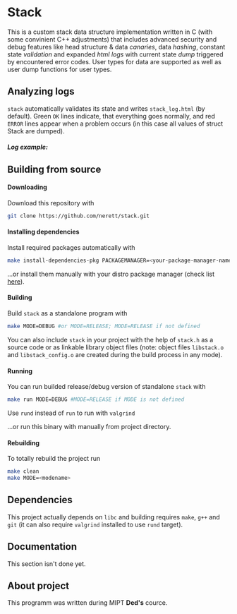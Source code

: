 # Stack
This is a custom stack data structure implementation written in C (with some convinient C++ adjustments) that includes advanced security and debug features like head structure & data *canaries*, data *hashing*, constant state *validation* and expanded *html logs* with current state *dump* triggered by encountered error codes. User types for data are supported as well as user dump functions for user types.

## Analyzing logs
`stack` automatically validates its state and writes `stack_log.html` (by default). Green `OK` lines indicate, that everything goes normally, and red `ERROR` lines appear when a problem occurs (in this case all values of struct Stack are dumped).

##### Log example:


## Building from source
#### Downloading
Download this repository with

```bash
git clone https://github.com/nerett/stack.git
```

#### Installing dependencies
Install required packages automatically with

```bash
make install-dependencies-pkg PACKAGEMANAGER=<your-package-manager-name> #apt is used if PACKAGEMANAGER is not defined
```

...or install them manually with your distro package manager (check list [here](https://github.com/nerett/stack#Dependencies)).

#### Building
Build `stack` as a standalone program with

```bash
make MODE=DEBUG #or MODE=RELEASE; MODE=RELEASE if not defined
```

You can also include `stack` in your project with the help of `stack.h` as a source code or as linkable library object files (note: object files `libstack.o` and `libstack_config.o` are created during the build process in any mode).

#### Running
You can run builded release/debug version of standalone `stack` with

```bash
make run MODE=DEBUG #MODE=RELEASE if MODE is not defined
```

Use `rund` instead of `run` to run with `valgrind`

...or run this binary with manually from project directory.

#### Rebuilding
To totally rebuild the project run

```bash
make clean
make MODE=<modename>
```

## Dependencies
This project actually depends on `libc` and building requires `make`, `g++` and `git` (it can also require `valgrind` installed to use `rund` target).


## Documentation
This section isn't done yet.

## About project
This programm was written during MIPT **Ded's** cource.
